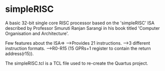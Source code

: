 # simpleRISC
A basic 32-bit single core RISC processor based on the 'simpleRISC' ISA described by Professor Smuruti Ranjan Sarangi in his book titled 'Computer Organisation and Architecture'.

Few features about the ISA=>
  -->Provides 21 instructions.
  -->3 different instruction formats.
  -->R0-R15 (15 GPRs+1 register to contain the return address(r15)).

The simpleRISC.tcl is a TCL file used to re-create the Quartus project.
